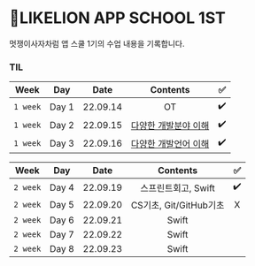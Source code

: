 # 🦁LIKELION APP SCHOOL 1ST
멋쟁이사자차럼 앱 스쿨 1기의 수업 내용을 기록합니다.

<!--
| Week | Day | Date | Contents | ✅ |
|:----:|:---:|:----:|:----:|:--:|
|`2 week`| Day 4 | 22.09.19 |  |  |
|`2 week`| Day 5 | 22.09.20 |  |  |
-->

### TIL
| Week | Day | Date | Contents | ✅ |
|:----:|:---:|:----:|:----:|:--:|
|`1 week`| Day 1 | 22.09.14 | OT | ✔️ |
|`1 week`| Day 2 | 22.09.15 | [다양한 개발분야 이해](https://dadahae0320.tistory.com/8) | ✔️ |
|`1 week`| Day 3 | 22.09.16 | [다양한 개발언어 이해](https://dadahae0320.tistory.com/9) | ✔️ |

| Week | Day | Date | Contents | ✅ |
|:----:|:---:|:----:|:----:|:--:|
|`2 week`| Day 4 | 22.09.19 | 스프린트회고, Swift  | ✔️ |
|`2 week`| Day 5 | 22.09.20 | CS기초, Git/GitHub기초 | X |
|`2 week`| Day 6 | 22.09.21 | Swift |  |
|`2 week`| Day 7 | 22.09.22 | Swift |  |
|`2 week`| Day 8 | 22.09.23 | Swift |  |
